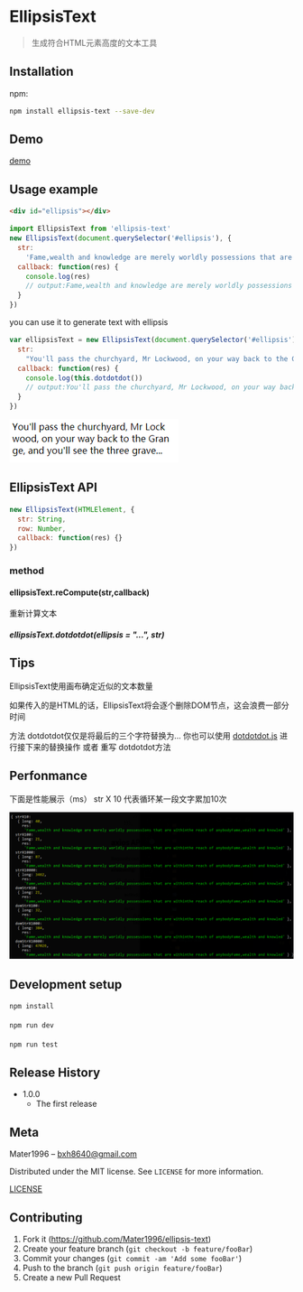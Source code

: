 # EllipsisText

> 生成符合HTML元素高度的文本工具

## Installation

npm:

```sh
npm install ellipsis-text --save-dev
```

## Demo

[demo](https://mater1996.github.io/example/ellipsisText.html)

## Usage example

```html
<div id="ellipsis"></div>
```

```js
import EllipsisText from 'ellipsis-text'
new EllipsisText(document.querySelector('#ellipsis'), {
  str:
    'Fame,wealth and knowledge are merely worldly possessions that are withinthe reach of anybodyFame,wealth and knowledge are merely worldly possessions that are withinthe reach of anybodyFame',
  callback: function(res) {
    console.log(res)
    // output:Fame,wealth and knowledge are merely worldly possessions that are withinthe reach of anybodyFame,wealth and knowled
  }
})
```

you can use it to generate text with ellipsis

```js
var ellipsisText = new EllipsisText(document.querySelector('#ellipsis'), {
  str:
    "You'll pass the churchyard, Mr Lockwood, on your way back to the Grange, and you'll see the three graverestones close to the moor. Catherine's",
  callback: function(res) {
    console.log(this.dotdotdot())
    // output:You'll pass the churchyard, Mr Lockwood, on your way back to the Grange, and you'll see the three grave...
  }
})
```

![example](example.png)

## EllipsisText API

```js
new EllipsisText(HTMLElement, {
  str: String,
  row: Number,
  callback: function(res) {}
})
```
### method

#### ellipsisText.reCompute(str,callback)

重新计算文本

##### ellipsisText.dotdotdot(ellipsis = "...", str)

## Tips

EllipsisText使用画布确定近似的文本数量

如果传入的是HTML的话，EllipsisText将会逐个删除DOM节点，这会浪费一部分时间

方法 dotdotdot仅仅是将最后的三个字符替换为...
你也可以使用 [dotdotdot.js](http://dotdotdot.frebsite.nl/) 进行接下来的替换操作 或者 重写 dotdotdot方法

## Perfonmance

下面是性能展示（ms）
str X 10
代表循环某一段文字累加10次

![](performance.jpg)

## Development setup

```sh
npm install

npm run dev

npm run test
```

## Release History

- 1.0.0
  - The first release

## Meta

Mater1996 – bxh8640@gmail.com

Distributed under the MIT license. See `LICENSE` for more information.

[LICENSE](https://github.com/Mater1996/ellipsis-text/blob/master/LICENSE)

## Contributing

1. Fork it (<https://github.com/Mater1996/ellipsis-text>)
2. Create your feature branch (`git checkout -b feature/fooBar`)
3. Commit your changes (`git commit -am 'Add some fooBar'`)
4. Push to the branch (`git push origin feature/fooBar`)
5. Create a new Pull Request
